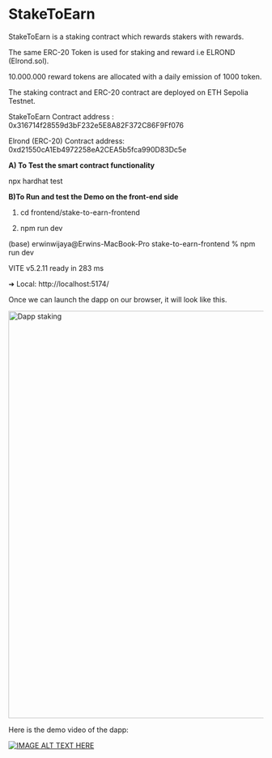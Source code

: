 # StakeToEarn

StakeToEarn is a staking contract which rewards stakers with rewards.

The same ERC-20 Token is used for staking and reward i.e ELROND (Elrond.sol).

10.000.000 reward tokens are allocated with a daily emission of 1000 token.

The staking contract and ERC-20 contract are deployed on ETH Sepolia Testnet.

StakeToEarn Contract address    : 0x316714f28559d3bF232e5E8A82F372C86F9Ff076

Elrond (ERC-20) Contract address: 0xd21550cA1Eb4972258eA2CEA5b5fca990D83Dc5e

**A) To Test the smart contract functionality**

npx hardhat test

**B)To Run and test the Demo on the front-end side**

1) cd frontend/stake-to-earn-frontend

2) npm run dev

(base) erwinwijaya@Erwins-MacBook-Pro stake-to-earn-frontend % npm run dev                   

  VITE v5.2.11  ready in 283 ms

  ➜  Local:   http://localhost:5174/

Once we can launch the dapp on our browser, it will look like this. 

<img width="804" alt="Dapp staking" src="https://github.com/Rwinwij/StakeToEarn/assets/101325807/33172829-ebdd-4d7d-923e-a139919a9782">

Here is the demo video of the dapp:

[![IMAGE ALT TEXT HERE](https://img.youtube.com/vi/25Gv1QNURBE/0.jpg)](https://www.youtube.com/watch?v=25Gv1QNURBE)

